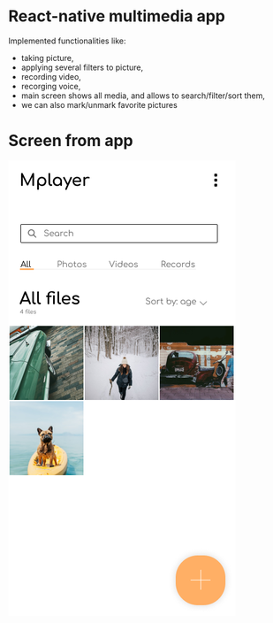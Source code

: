 # React-native multimedia app

Implemented functionalities like:
- taking picture,
- applying several filters to picture,
- recording video,
- recorging voice,
- main screen shows all media, and allows to search/filter/sort them,
- we can also mark/unmark favorite pictures

# Screen from app

![app screenshot](preview.png?raw=true "app screenshot")


